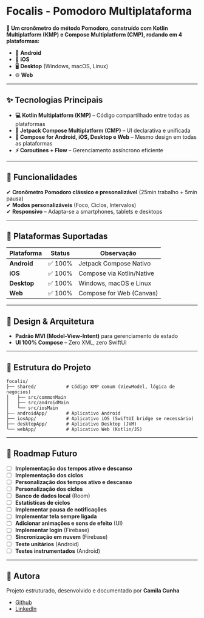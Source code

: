 # **Focalis - Pomodoro Multiplataforma**  

**🚀 Um cronômetro do método Pomodoro, construído com Kotlin Multiplatform (KMP) e Compose Multiplatform (CMP), rodando em 4 plataformas:**  
- 📱 **Android**  
- 🍏 **iOS**  
- 🖥️ **Desktop** (Windows, macOS, Linux)  
- 🌐 **Web**  

---

## **✨ Tecnologias Principais**  
- **💻 Kotlin Multiplatform (KMP)** – Código compartilhado entre todas as plataformas  
- **🎨 Jetpack Compose Multiplatform (CMP)** – UI declarativa e unificada  
- **📱 Compose for Android, iOS, Desktop e Web** – Mesmo design em todas as plataformas  
- **⚡ Coroutines + Flow** – Gerenciamento assíncrono eficiente  

---

## **📌 Funcionalidades**  
✔ **Cronômetro Pomodoro clássico e presonalizável** (25min trabalho + 5min pausa)  
✔ **Modos personalizáveis** (Foco, Ciclos, Intervalos)  
✔ **Responsivo** – Adapta-se a smartphones, tablets e desktops  

---

## **📲 Plataformas Suportadas**  
| **Plataforma**  | **Status** | **Observação** |  
|----------------|-----------|----------------|  
| **Android**    | ✅ 100%   | Jetpack Compose Nativo |  
| **iOS**        | ✅ 100%   | Compose via Kotlin/Native |  
| **Desktop**    | ✅ 100%   | Windows, macOS e Linux |  
| **Web**        | ✅ 100%   | Compose for Web (Canvas) |  

---

## **🎨 Design & Arquitetura**  
- **Padrão MVI (Model-View-Intent)** para gerenciamento de estado  
- **UI 100% Compose** – Zero XML, zero SwiftUI  

---

## **📂 Estrutura do Projeto**  
```
focalis/
├── shared/           # Código KMP comum (ViewModel, lógica de negócios)
│   ├── src/commonMain
│   ├── src/androidMain
│   └── src/iosMain
├── androidApp/       # Aplicativo Android
├── iosApp/           # Aplicativo iOS (SwiftUI bridge se necessário)
├── desktopApp/       # Aplicativo Desktop (JVM)
└── webApp/           # Aplicativo Web (Kotlin/JS)
```

---

## **🚀 Roadmap Futuro**  
- [ ] **Implementação dos tempos ativo e descanso**
- [ ] **Implementação dos ciclos**
- [ ] **Personalização dos tempos ativo e descanso**
- [ ] **Personalização dos ciclos**
- [ ] **Banco de dados local** (Room)
- [ ] **Estatísticas de ciclos**
- [ ] **Implementar pausa de notificações**
- [ ] **Implementar tela sempre ligada**
- [ ] **Adicionar animações e sons de efeito** (UI)
- [ ] **Implementar login** (Firebase)
- [ ] **Sincronização em nuvem** (Firebase)
- [ ] **Teste unitários** (Android)
- [ ] **Testes instrumentados** (Android)

---

## 📝 Autora

Projeto estruturado, desenvolvido e documentado por **Camila Cunha**

- [Github](https://github.com/milacunha)
- [LinkedIn](https://www.linkedin.com/in/camila-s-e-cunha/)
